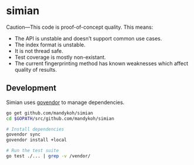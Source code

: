 # simian

Caution—This code is proof-of-concept quality. This means:

  * The API is unstable and doesn’t support common use cases.
  * The index format is unstable.
  * It is not thread safe.
  * Test coverage is mostly non-existant.
  * The current fingerprinting method has known weaknesses which affect quality of results.

Development
-----------

Simian uses [govendor][govendor] to manage dependencies.

```bash
go get github.com/mandykoh/simian
cd $GOPATH/src/github.com/mandykoh/simian

# Install dependencies
govendor sync
govendor install +local

# Run the test suite
go test ./... | grep -v /vendor/
```

  [govendor]: https://github.com/kardianos/govendor
